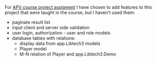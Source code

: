 For [APV course project assigment](http://odinuv.cz/course/#project-assignment) 
I have chosen to add features to this project
 that were taught in the course, but I haven't used them:
- paginate result list
- input client and server side validation
- user login, authorization - user and role models
- database tables with relations:
    - display data from app.Libtech3 models
    - Player model
    - M-N relation of Player and app.Libtech3.Demo

